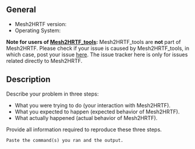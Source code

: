 ## General

* Mesh2HRTF version:
* Operating System:

**Note for users of [Mesh2HRTF_tools](https://sourceforge.net/projects/mesh2hrtf-tools):** Mesh2HRTF_tools are **not** part of Mesh2HRTF. Please check if your issue is caused by Mesh2HRTF_tools, in which case, post your issue [here](https://sourceforge.net/p/mesh2hrtf-tools/tickets/). The issue tracker here is only for issues related directly to Mesh2HRTF.

## Description

Describe your problem in three steps:

* What you were trying to do (your interaction with Mesh2HRTF).
* What you expected to happen (expected behavior of Mesh2HRTF).
* What actually happened (actual behavior of Mesh2HRTF).

Provide all information required to reproduce these three steps.

```
Paste the command(s) you ran and the output.
```
